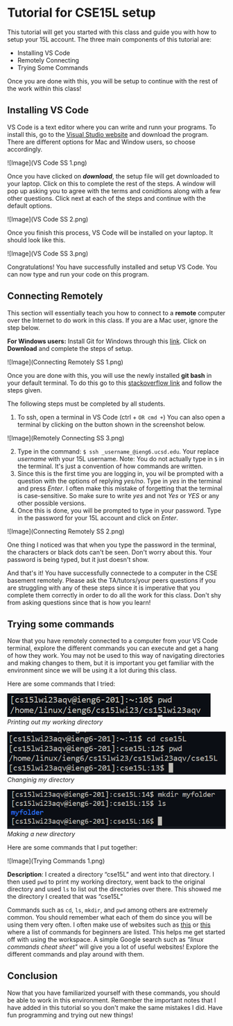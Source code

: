 # Tutorial for CSE15L setup

This tutorial will get you started with this class and guide you with how to setup your 15L account. The three main components of this tutorial are: 

- Installing VS Code
- Remotely Connecting
- Trying Some Commands

Once you are done with this, you will be setup to continue with the rest of the work within this class!

## Installing VS Code

VS Code is a text editor where you can write and runn your programs. To install this, go to the [Visual Studio website](https://code.visualstudio.com) and download the program. There are different options for Mac and Window users, so choose accordingly. 

![Image](VS Code SS 1.png)

Once you have clicked on **_download_**, the setup file will get downloaded to your laptop. Click on this to complete the rest of the steps. A window will pop up asking you to agree with the terms and conidtions along with a few other questions. Click next at each of the steps and continue with the default options.

![Image](VS Code SS 2.png)

Once you finish this process, VS Code will be installed on your laptop. It should look like this.

![Image](VS Code SS 3.png)

Congratulations! You have successfully installed and setup VS Code. You can now type and run your code on this program.

## Connecting Remotely

This section will essentially teach you how to connect to a **remote** computer over the Internet to do work in this class. If you are a Mac user, ignore the step below.

**For Windows users:** 
Install Git for Windows through this [link](https://gitforwindows.org/). Click on **Download** and complete the steps of setup.

![Image](Connecting Remotely SS 1.png)

Once you are done with this, you will use the newly installed **git bash** in your default terminal. To do this go to this [stackoverflow link](https://tinyurl.com/2kmfhnsb) and follow the steps given.

The following steps must be completed by all students.

1.  To ssh, open a terminal in VS Code (ctrl + ` OR cmd + `) You can also open a terminal by clicking on the button shown in the screenshot below. 

![Image](Remotely Connecting SS 3.png)

2.  Type in the command: ```$ ssh _username_@ieng6.ucsd.edu```. Your replace _username_ with your 15L username. Note: You do not actually type in ```$``` in the terminal. It's just a convention of how commands are written.
3.  Since this is the first time you are logging in, you wil be prompted with a question with the options of replying _yes/no_. Type in _yes_ in the terminal and press _Enter_. I often make this mistake of forgetting that the terminal is case-sensitive. So make sure to write _yes_ and not _Yes_ or _YES_ or any other possible versions. 
4.  Once this is done, you will be prompted to type in your password. Type in the password for your 15L account and click on _Enter_. 

![Image](Connecting Remotely SS 2.png)

One thing I noticed was that when you type the password in the terminal, the characters or black dots can't be seen. Don't worry about this. Your password is being typed, but it just doesn't show.

And that's it! You have successfully connectede to a computer in the CSE basement remotely. Please ask the TA/tutors/your peers questions if you are struggling with any of these steps since it is imperative that you complete them correctly in order to do all the work for this class. Don't shy from asking questions since that is how you learn!

## Trying some commands

Now that you have remotely connected to a computer from your VS Code terminal, explore the different commands you can execute and get a hang of how they work. You may not be used to this way of navigating directories and making changes to them, but it is important you get familiar with the environment since we will be using it a lot during this class. 

Here are some commands that I tried:

![Image](pwd1.png)
_Printing out my working directory_

![Image](cd.png)
_Changinig my directory_

![Image](mkdir.png)
_Making a new directory_ 

Here are some commands that I put together:

![Image](Trying Commands 1.png)

**Description**: I created a directory  “cse15L” and went into that directory. I then used ```pwd``` to print my working directory, went back to the original directory and used ```ls``` to list out the directories over there. This showed me the directory I created that was “cse15L”

Commands such as ```cd```, ```ls```, ```mkdir```, and ```pwd``` among others are extremely common. You should remember what each of them do since you will be using them very often. I often make use of websites such as [this](https://maker.pro/linux/tutorial/basic-linux-commands-for-beginners) or [this](https://www.digitalocean.com/community/tutorials/linux-commands) where a list of commands for beginners are listed. This helps me get started off with using the workspace. A simple Google search such as _"linux commands cheat sheet"_ will give you a lot of useful websites! Explore the different commands and play around with them.

## Conclusion

Now that you have familiarized yourself with these commands, you should be able to work in this environment. Remember the important notes that I have added in this tutorial so you don't make the same mistakes I did. Have fun programming and trying out new things!
